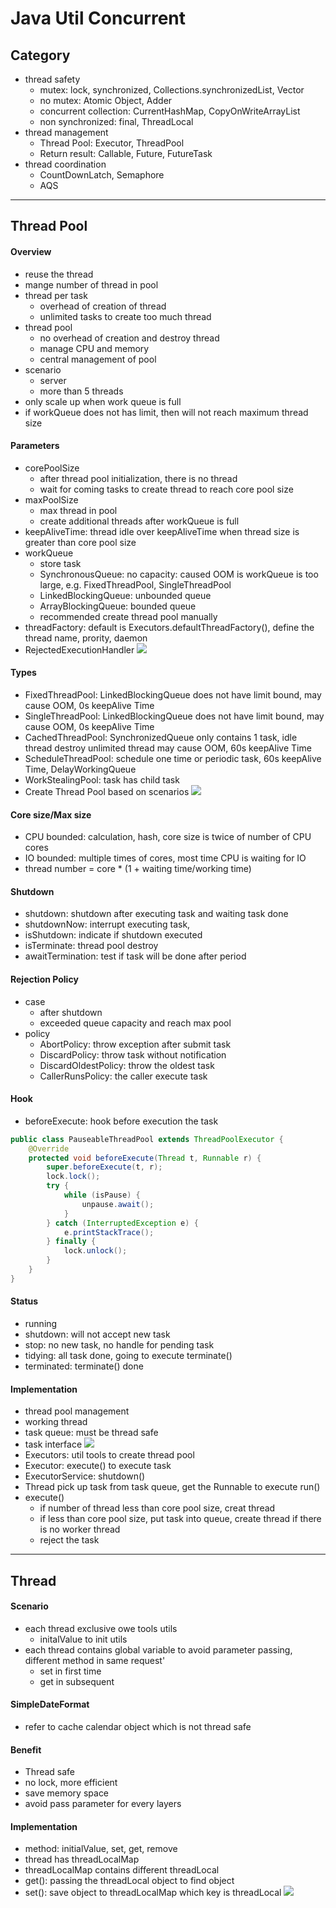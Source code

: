 # Java Util Concurrent

## Category
- thread safety
    + mutex: lock, synchronized, Collections.synchronizedList, Vector
    + no mutex: Atomic Object, Adder
    + concurrent collection: CurrentHashMap, CopyOnWriteArrayList
    + non synchronized: final, ThreadLocal
- thread management
    + Thread Pool: Executor, ThreadPool
    + Return result: Callable, Future, FutureTask
- thread coordination
    + CountDownLatch, Semaphore
    + AQS
***    
    
## Thread Pool
#### Overview
- reuse the thread
- mange number of thread in pool
- thread per task
    + overhead of creation of thread
    + unlimited tasks to create too much thread
 - thread pool
    + no overhead of creation and destroy thread
    + manage CPU and memory
    + central management of pool
- scenario
    + server
    + more than 5 threads
- only scale up when work queue is full
- if workQueue does not has limit, then will not reach maximum thread size  
#### Parameters
- corePoolSize
    + after thread pool initialization, there is no thread
    + wait for coming tasks to create thread to reach core pool size
- maxPoolSize
    + max thread in pool
    + create additional threads after workQueue is full
- keepAliveTime: thread idle over keepAliveTime when thread size is greater than core pool size
- workQueue
    + store task
    + SynchronousQueue: no capacity: caused OOM is workQueue is too large, e.g. FixedThreadPool, SingleThreadPool
    + LinkedBlockingQueue: unbounded queue
    + ArrayBlockingQueue: bounded queue
    + recommended create thread pool manually
- threadFactory: default is Executors.defaultThreadFactory(), define the thread name, prority, daemon
- RejectedExecutionHandler
![](images/Jietu20200505-233518.png)
#### Types
- FixedThreadPool: LinkedBlockingQueue does not have limit bound, may cause OOM, 0s keepAlive Time
- SingleThreadPool: LinkedBlockingQueue does not have limit bound, may cause OOM, 0s keepAlive Time
- CachedThreadPool: SynchronizedQueue only contains 1 task, idle thread destroy unlimited thread may cause OOM, 60s keepAlive Time
- ScheduleThreadPool: schedule one time or periodic task, 60s keepAlive Time, DelayWorkingQueue
- WorkStealingPool: task has child task
- Create Thread Pool based on scenarios
![](images/Jietu20200506-222612.png)
#### Core size/Max size
- CPU bounded: calculation, hash, core size is twice of number of CPU cores
- IO bounded: multiple times of cores, most time CPU is waiting for IO
- thread number = core * (1 + waiting time/working time)
#### Shutdown
- shutdown: shutdown after executing task and waiting task done
- shutdownNow: interrupt executing task, 
- isShutdown: indicate if shutdown executed
- isTerminate: thread pool destroy
- awaitTermination: test if task will be done after period
#### Rejection Policy
- case
    + after shutdown
    + exceeded queue capacity and reach max pool
- policy
    + AbortPolicy: throw exception after submit task
    + DiscardPolicy: throw task without notification
    + DiscardOldestPolicy: throw the oldest task
    + CallerRunsPolicy: the caller execute task
#### Hook
- beforeExecute: hook before execution the task
```java
public class PauseableThreadPool extends ThreadPoolExecutor {
    @Override
    protected void beforeExecute(Thread t, Runnable r) {
        super.beforeExecute(t, r);
        lock.lock();
        try {
            while (isPause) {
                unpause.await();
            }
        } catch (InterruptedException e) {
            e.printStackTrace();
        } finally {
            lock.unlock();
        }
    }
}
```
#### Status
- running
- shutdown: will not accept new task
- stop: no new task, no handle for pending task
- tidying: all task done, going to execute terminate() 
- terminated: terminate() done
#### Implementation
- thread pool management
- working thread
- task queue: must be thread safe
- task interface
![](images/Jietu20200506-232240.png)
- Executors: util tools to create thread pool
- Executor: execute() to execute task
- ExecutorService: shutdown()
- Thread pick up task from task queue, get the Runnable to execute run()
- execute()
    + if number of thread less than core pool size, creat thread
    + if less than core pool size, put task into queue, create thread if there is no worker thread
    + reject the task
***

## Thread
#### Scenario
- each thread exclusive owe tools utils
    + initalValue to init utils
- each thread contains global variable to avoid parameter passing, different method in same request'
    + set in first time
    + get in subsequent
#### SimpleDateFormat
- refer to cache calendar object which is not thread safe
#### Benefit
- Thread safe
- no lock, more efficient
- save memory space
- avoid pass parameter for every layers
#### Implementation
- method: initialValue, set, get, remove
- thread has threadLocalMap
- threadLocalMap contains different threadLocal
- get(): passing the threadLocal object to find object
- set(): save object to threadLocalMap which key is threadLocal
![](images/Jietu20200507-142259.png)